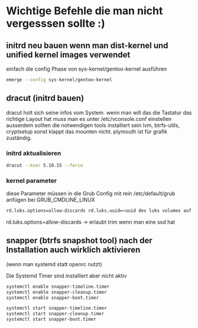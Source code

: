 # Wichtige Befehle die man nicht vergesssen sollte :)
## initrd neu bauen wenn man dist-kernel und unified kernel images verwendet
einfach die config Phase von sys-kernel/gentoo-kernel ausführen
```bash
emerge --config sys-kernel/gentoo-kernel
```

## dracut (initrd bauen)
dracut holt sich seine infos vom System. wenn man will das die Tastatur das richtige Layout hat muss man es unter /etc/vconsole.conf einstellen
ausserdem sollten die notwendigen tools installiert sein lvm, btrfs-utils, cryptsetup sonst klappt das mounten nicht.
plymouth ist für grafik zuständig.

### initrd aktualisieren
```bash
dracut --kver 5.10.15 --force
``` 
### kernel parameter
diese Parameter müssen in die Grub Config mit rein /etc/default/grub anfügen bei GRUB_CMDLINE_LINUX
```bash
rd.luks.options=allow-discards rd.luks.uuid=<uuid des luks volumes auf dem die root partition liegt>
``` 
rd.luks.options=allow-discards -> erlaubt trim wenn man eine ssd hat

## snapper (btrfs snapshot tool) nach der Installation auch wirklich aktivieren
(wenn man systemd statt openrc nutzt)

Die Systemd Timer sind installiert aber nicht aktiv

```bash
systemctl enable snapper-timeline.timer
systemctl enable snapper-cleanup.timer
systemctl enable snapper-boot.timer

systemctl start snapper-timeline.timer
systemctl start snapper-cleanup.timer
systemctl start snapper-boot.timer
```
